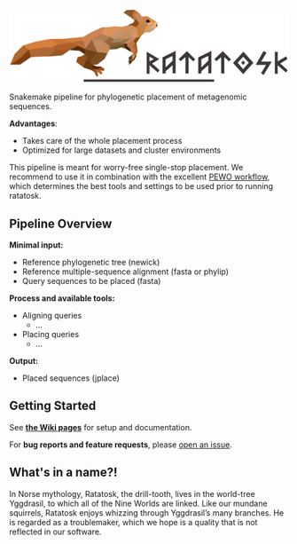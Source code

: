![ratatosk logo](/docs/logo/logo.png?raw=true)

Snakemake pipeline for phylogenetic placement of metagenomic sequences.

**Advantages**:

  - Takes care of the whole placement process
  - Optimized for large datasets and cluster environments

This pipeline is meant for worry-free single-stop placement.
We recommend to use it in combination with the excellent
[PEWO workflow](https://github.com/phylo42/PEWO),
which determines the best tools and settings to be used prior to running ratatosk.

Pipeline Overview
-------------------

**Minimal input:**

  - Reference phylogenetic tree (newick)
  - Reference multiple-sequence alignment (fasta or phylip)
  - Query sequences to be placed (fasta)

**Process and available tools:**

  - Aligning queries
    - ...
  - Placing queries
    - ...

**Output:**

  - Placed sequences (jplace)

Getting Started
-------------------

See [**the Wiki pages**](https://github.com/lczech/ratatosk/wiki) for setup and documentation.

For **bug reports and feature requests**, please
[open an issue](https://github.com/lczech/ratatosk/issues).

What's in a name?!
-------------------

In Norse mythology, Ratatosk, the drill-tooth, lives in the world-tree Yggdrasil,
to which all of the Nine Worlds are linked. Like our mundane squirrels,
Ratatosk enjoys whizzing through Yggdrasil’s many branches.
He is regarded as a troublemaker, which we hope is a quality that is not reflected in our software.

